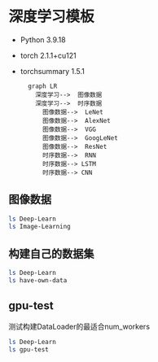 # 深度学习模板

- Python 3.9.18
- torch 2.1.1+cu121
- torchsummary 1.5.1

  ```mermaid
    graph LR
      深度学习-->  图像数据
      深度学习-->  时序数据
     	图像数据-->  LeNet
     	图像数据-->  AlexNet
     	图像数据-->  VGG
     	图像数据-->  GoogLeNet
     	图像数据-->  ResNet
     	时序数据-->  RNN
     	时序数据--> LSTM
     	时序数据--> CNN
  ```

## 图像数据

```powershell
ls Deep-Learn
ls Image-Learning
```

## 构建自己的数据集

```powershell
ls Deep-Learn
ls have-own-data
```

## gpu-test

测试构建DataLoader的最适合num_workers

```powershell
ls Deep-Learn
ls gpu-test
```

